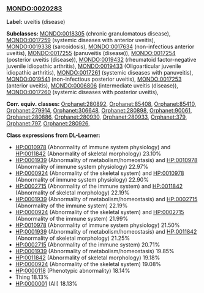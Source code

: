 
### [MONDO:0020283](http://purl.obolibrary.org/obo/MONDO_0020283)
**Label:** uveitis (disease)

**Subclasses:** [MONDO:0018305](http://purl.obolibrary.org/obo/MONDO_0018305) (chronic granulomatous disease), [MONDO:0017259](http://purl.obolibrary.org/obo/MONDO_0017259) (systemic diseases with anterior uveitis), [MONDO:0019338](http://purl.obolibrary.org/obo/MONDO_0019338) (sarcoidosis), [MONDO:0017634](http://purl.obolibrary.org/obo/MONDO_0017634) (non-infectious anterior uveitis), [MONDO:0017255](http://purl.obolibrary.org/obo/MONDO_0017255) (panuveitis (disease)), [MONDO:0017254](http://purl.obolibrary.org/obo/MONDO_0017254) (posterior uveitis (disease)), [MONDO:0019432](http://purl.obolibrary.org/obo/MONDO_0019432) (rheumatoid factor-negative juvenile idiopathic arthritis), [MONDO:0019433](http://purl.obolibrary.org/obo/MONDO_0019433) (Oligoarticular juvenile idiopathic arthritis), [MONDO:0017261](http://purl.obolibrary.org/obo/MONDO_0017261) (systemic diseases with panuveitis), [MONDO:0019541](http://purl.obolibrary.org/obo/MONDO_0019541) (non-infectious posterior uveitis), [MONDO:0017253](http://purl.obolibrary.org/obo/MONDO_0017253) (anterior uveitis), [MONDO:0006806](http://purl.obolibrary.org/obo/MONDO_0006806) (intermediate uveitis (disease)), [MONDO:0017260](http://purl.obolibrary.org/obo/MONDO_0017260) (systemic diseases with posterior uveitis), 

**Corr. equiv. classes:** [Orphanet:280892](http://www.orpha.net/ORDO/Orphanet_280892), [Orphanet:85408](http://www.orpha.net/ORDO/Orphanet_85408), [Orphanet:85410](http://www.orpha.net/ORDO/Orphanet_85410), [Orphanet:279914](http://www.orpha.net/ORDO/Orphanet_279914), [Orphanet:306648](http://www.orpha.net/ORDO/Orphanet_306648), [Orphanet:280898](http://www.orpha.net/ORDO/Orphanet_280898), [Orphanet:90061](http://www.orpha.net/ORDO/Orphanet_90061), [Orphanet:280886](http://www.orpha.net/ORDO/Orphanet_280886), [Orphanet:280930](http://www.orpha.net/ORDO/Orphanet_280930), [Orphanet:280933](http://www.orpha.net/ORDO/Orphanet_280933), [Orphanet:379](http://www.orpha.net/ORDO/Orphanet_379), [Orphanet:797](http://www.orpha.net/ORDO/Orphanet_797), [Orphanet:280926](http://www.orpha.net/ORDO/Orphanet_280926), 

**Class expressions from DL-Learner:**

- [HP:0010978](http://purl.obolibrary.org/obo/HP_0010978) (Abnormality of immune system physiology) and [HP:0011842](http://purl.obolibrary.org/obo/HP_0011842) (Abnormality of skeletal morphology) 23.10%
- [HP:0001939](http://purl.obolibrary.org/obo/HP_0001939) (Abnormality of metabolism/homeostasis) and [HP:0010978](http://purl.obolibrary.org/obo/HP_0010978) (Abnormality of immune system physiology) 22.97%
- [HP:0000924](http://purl.obolibrary.org/obo/HP_0000924) (Abnormality of the skeletal system) and [HP:0010978](http://purl.obolibrary.org/obo/HP_0010978) (Abnormality of immune system physiology) 22.90%
- [HP:0002715](http://purl.obolibrary.org/obo/HP_0002715) (Abnormality of the immune system) and [HP:0011842](http://purl.obolibrary.org/obo/HP_0011842) (Abnormality of skeletal morphology) 22.19%
- [HP:0001939](http://purl.obolibrary.org/obo/HP_0001939) (Abnormality of metabolism/homeostasis) and [HP:0002715](http://purl.obolibrary.org/obo/HP_0002715) (Abnormality of the immune system) 22.19%
- [HP:0000924](http://purl.obolibrary.org/obo/HP_0000924) (Abnormality of the skeletal system) and [HP:0002715](http://purl.obolibrary.org/obo/HP_0002715) (Abnormality of the immune system) 21.99%
- [HP:0010978](http://purl.obolibrary.org/obo/HP_0010978) (Abnormality of immune system physiology) 21.50%
- [HP:0001939](http://purl.obolibrary.org/obo/HP_0001939) (Abnormality of metabolism/homeostasis) and [HP:0011842](http://purl.obolibrary.org/obo/HP_0011842) (Abnormality of skeletal morphology) 21.25%
- [HP:0002715](http://purl.obolibrary.org/obo/HP_0002715) (Abnormality of the immune system) 20.71%
- [HP:0001939](http://purl.obolibrary.org/obo/HP_0001939) (Abnormality of metabolism/homeostasis) 19.85%
- [HP:0011842](http://purl.obolibrary.org/obo/HP_0011842) (Abnormality of skeletal morphology) 19.18%
- [HP:0000924](http://purl.obolibrary.org/obo/HP_0000924) (Abnormality of the skeletal system) 19.08%
- [HP:0000118](http://purl.obolibrary.org/obo/HP_0000118) (Phenotypic abnormality) 18.14%
- Thing 18.13%
- [HP:0000001](http://purl.obolibrary.org/obo/HP_0000001) (All) 18.13%


